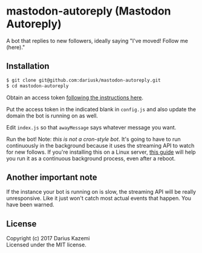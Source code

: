 # mastodon-autoreply (Mastodon Autoreply)

A bot that replies to new followers, ideally saying "I've moved! Follow me (here)."

## Installation

```bash
$ git clone git@github.com:dariusk/mastodon-autoreply.git
$ cd mastodon-autoreply
```

Obtain an access token [following the instructions here](https://tinysubversions.com/notes/mastodon-bot/).

Put the access token in the indicated blank in `config.js` and also update the domain the bot is running on as well.

Edit `index.js` so that `awayMessage` says whatever message you want.

Run the bot! Note: _this is not a cron-style bot_. It's going to have to run continuously in the background because it uses the streaming API to watch for new follows. If you're installing this on a Linux server, [this guide](http://stackoverflow.com/questions/4681067/how-do-i-run-a-node-js-application-as-its-own-process/28542093#28542093) will help you run it as a continuous background process, even after a reboot.

## Another important note

If the instance your bot is running on is slow, the streaming API will be really unresponsive. Like it just won't catch most actual events that happen. You have been warned.

## License
Copyright (c) 2017 Darius Kazemi  
Licensed under the MIT license.
